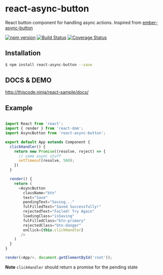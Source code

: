 # react-async-button

React button component for handling async actions. Inspired from [ember-async-button](https://github.com/DockYard/ember-async-button)

[![npm version](https://badge.fury.io/js/react-async-button.svg)](https://www.npmjs.com/package/react-async-button)
[![Build Status](https://travis-ci.org/selvagsz/react-async-button.svg?branch=master)](https://travis-ci.org/selvagsz/react-async-button)
[![Coverage Status](https://coveralls.io/repos/github/selvagsz/react-async-button/badge.svg?branch=master)](https://coveralls.io/github/selvagsz/react-async-button?branch=master)

## Installation

```bash
$ npm install react-async-button --save
```

## DOCS & DEMO

http://thiscode.ninja/react-sample/docs/

## Example

```js

import React from 'react';
import { render } from 'react-dom';
import AsyncButton from 'react-async-button';

export default App extends Component {
  clickHandler() {
    return new Promise((resolve, reject) => {
      // some async stuff
      setTimeout(resolve, 500);
    })
  }

  render() {
    return (
      <AsyncButton
        className="btn"
        text="Save"
        pendingText="Saving..."
        fulFilledText="Saved Successfully!"
        rejectedText="Failed! Try Again"
        loadingClass="isSaving"
        fulFilledClass="btn-primary"
        rejectedClass="btn-danger"
        onClick={this.clickHandler}
       />
    )
  }
}

render(<App/>, document.getElementById('root'));

```

**Note** `clickHandler` should return a promise for the pending state
